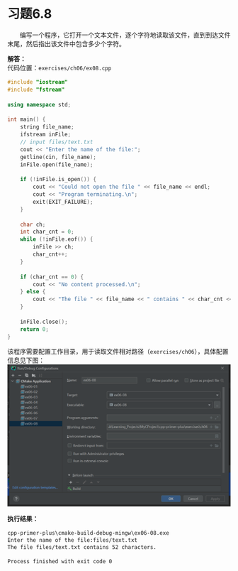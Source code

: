 # 习题6.8

&emsp;&emsp;编写一个程序，它打开一个文本文件，逐个字符地读取该文件，直到到达文件末尾，然后指出该文件中包含多少个字符。

**解答：**  
代码位置：`exercises/ch06/ex08.cpp`
```c++
#include "iostream"
#include "fstream"

using namespace std;

int main() {
    string file_name;
    ifstream inFile;
    // input files/text.txt
    cout << "Enter the name of the file:";
    getline(cin, file_name);
    inFile.open(file_name);

    if (!inFile.is_open()) {
        cout << "Could not open the file " << file_name << endl;
        cout << "Program terminating.\n";
        exit(EXIT_FAILURE);
    }

    char ch;
    int char_cnt = 0;
    while (!inFile.eof()) {
        inFile >> ch;
        char_cnt++;
    }

    if (char_cnt == 0) {
        cout << "No content processed.\n";
    } else {
        cout << "The file " << file_name << " contains " << char_cnt << " characters.\n";
    }

    inFile.close();
    return 0;
}
```

该程序需要配置工作目录，用于读取文件相对路径（`exercises/ch06`），具体配置信息见下图：
![配置工作目录](images/ex08_working_directory_config.png)

**执行结果：**  
```
cpp-primer-plus\cmake-build-debug-mingw\ex06-08.exe
Enter the name of the file:files/text.txt
The file files/text.txt contains 52 characters.

Process finished with exit code 0
```